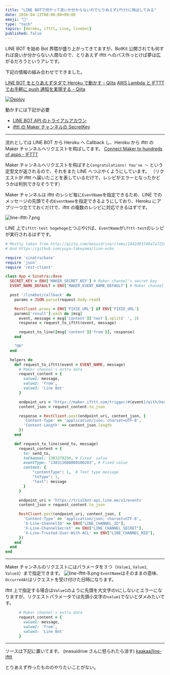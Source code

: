 ```yaml
---
title: "LINE BOTで何やって良いか分からないのでとりあえずiftttに飛ばしてみる"
date: 2016-04-13T00:00:00+09:00
emoji: "📣"
type: "tech"
topics: [Heroku, ifttt, Line, linebot]
published: false
---
```


LINE BOT を始め Bot 界隈が盛り上がってきてますが、BotKit 公開されても何すれば良いか分からない人間なので、とりあえず ifttt へのパス作っとけば夢は広がるだろうというアレです。

下記の情報の組み合わせでできました。

[LINE BOT をとりあえずタダで Heroku で動かす - Qiita](http://qiita.com/yuya_takeyama/items/0660a59d13e2cd0b2516)
[AWS Lambda と IFTTT でお手軽に push 通知を実現する - Qiita](http://qiita.com/kawahiro311/items/41dca04fe899d4d142d9)

[![Deploy](https://www.herokucdn.com/deploy/button.svg)](https://dashboard.heroku.com/new?button-url=https%3A%2F%2Fgithub.com%2Fkaakaa%2Fline-ifttt&template=https%3A%2F%2Fgithub.com%2Fkaakaa%2Fline-ifttt)

動かすには下記が必要

- [LINE BOT API のトライアルアカウン](https://business.line.me/services/products/4/introduction)
- [ifttt の Maker チャンネルの SecretKey](https://ifttt.com/maker)

---

流れとしては LINE BOT から Heroku へ Callback し、Heroku から ifttt の Maker チャンネルへリクエストを飛ばしてます。
[Connect Maker to hundreds of apps - IFTTT](https://ifttt.com/maker)

Maker チャンネルへリクエストを飛ばすと`Congratulations! You've ～` という定型文が返されるので、それをまた LINE へつぶやくようにしています。
（リクエストが ifttt へ届いたことを表しているだけで、レシピがエラーとなったかどうかは判別できなそうです）

Maker チャンネルは ifttt のレシピ毎に`EventName`を指定できるため、LINE でのメッセージの先頭でその`EventName`を指定できるようにしており、Heroku にアプリ一つ立てておくだけで、ifttt の複数のレシピに対応できるはずです。

![line-ifttt-7.png](https://qiita-image-store.s3.amazonaws.com/0/9891/20b58a7c-f787-9d79-6a0c-c3d07da018b5.png)

LINE 上で`ifttt-test hogehoge`とつぶやけば、`EventName`が`ifttt-test`のレシピが実行されるはずです。

```rb:app.rb
# Mostly taken from http://qiita.com/masuidrive/items/1042d93740a7a72242a3
# And https://github.com/yuya-takeyama/line-echo

require 'sinatra/base'
require 'json'
require 'rest-client'

class App < Sinatra::Base
  SECRET_KEY = ENV['MAKER_SECRET_KEY'] # Maker channel's secret key
  EVENT_NAME_DEFAULT = ENV['MAKER_EVENT_NAME_DEFAULT'] # Maker channel's default event name

  post '/linebot/callback' do
    params = JSON.parse(request.body.read)

    RestClient.proxy = ENV['FIXIE_URL'] if ENV['FIXIE_URL']
    params['result'].each do |msg|
      event, message = msg['content']['text'].split(' ', 2)
      response = request_to_ifttt(event, message)

      request_to_line([msg['content']['from']], response)
    end

    "OK"
  end

  helpers do
    def request_to_ifttt(event = EVENT_NAME, message)
      # Maker channel's extra data
      request_content = {
        value1: message,
        value2: 'from',
        value3: 'Line Bot'
      }

      endpoint_uri = "https://maker.ifttt.com/trigger/#{event}/with/key/#{SECRET_KEY}"
      content_json = request_content.to_json

      response = RestClient.post(endpoint_uri, content_json, {
        'Content-Type' => 'application/json; charset=UTF-8',
        'Content-Length' => content_json.length
      })
    end

    def request_to_line(send_to, message)
      request_content = {
        to: send_to,
        toChannel: 1383378250, # Fixed  value
        eventType: "138311608800106203", # Fixed value
        content: {
            "contentType": 1,  # Text type message
            "toType": 1,
            "text": message
        }
      }

      endpoint_uri = 'https://trialbot-api.line.me/v1/events'
      content_json = request_content.to_json

      RestClient.post(endpoint_uri, content_json, {
        'Content-Type' => 'application/json; charset=UTF-8',
        'X-Line-ChannelID' => ENV["LINE_CHANNEL_ID"],
        'X-Line-ChannelSecret' => ENV["LINE_CHANNEL_SECRET"],
        'X-Line-Trusted-User-With-ACL' => ENV["LINE_CHANNEL_MID"],
      })
    end
  end
end
```

---

Maker チャンネルのリクエストにはパラメータを３つ（`Value1`, `Value2`, `Value3`）まで指定できます。
![line-ifttt-8.png](https://qiita-image-store.s3.amazonaws.com/0/9891/a3e22ceb-38d6-506b-f897-0ed1c6de704e.png)
`EventName`はそのままの意味、`OccurredAt`はリクエストを受け付けた日時になります。

ifttt 上で指定する場合は`Value1`のように先頭を大文字の`V`にしないとエラーになりますが、リクエストパラメータでは先頭小文字の`value1`でないとダメみたいです。

```rb
      # Maker channel's extra data
      request_content = {
        value1: message,
        value2: 'from',
        value3: 'Line Bot'
      }
```

---

ソースは下記に置いてます。 (masuidrive さんに怒られたら消す)
[kaakaa/line-ifttt](https://github.com/kaakaa/line-ifttt)

とりあえず作ったもののやりたいことがない。
